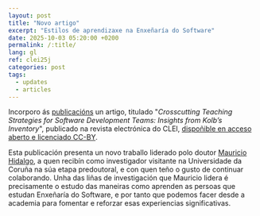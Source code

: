 ```yaml
---
layout: post
title: "Novo artigo"
excerpt: "Estilos de aprendizaxe na Enxeñaría do Software"
date: 2025-10-03 05:20:00 +0200
permalink: /:title/
lang: gl
ref: clei25j
categories: post
tags:
  - updates
  - articles
---
```

Incorporo ás [publicacións](/publicacions) un artigo, titulado "_Crosscutting Teaching Strategies for Software Development Teams: Insights from Kolb’s Inventory_", publicado na revista electrónica do CLEI, [dispoñible en acceso aberto e licenciado CC-BY][clei25j].

Esta publicación presenta un novo traballo liderado polo doutor [Mauricio Hidalgo][mauricio], a quen recibín como investigador visitante na Universidade da Coruña na súa etapa predoutoral, e con quen teño o gusto de continuar colaborando. Unha das liñas de investigación que Mauricio lidera é precisamente o estudo das maneiras como aprenden as persoas que estudan Enxeñaría do Software, e por tanto que podemos facer desde a academia para fomentar e reforzar esas experiencias significativas.

[clei25j]: https://doi.org/10.19153/cleiej.28.5.5
[mauricio]: https://orcid.org/0000-0003-3191-3673